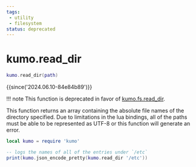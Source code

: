 ```yaml
---
tags:
 - utility
 - filesystem
status: deprecated
---
```


# kumo.read_dir

```lua
kumo.read_dir(path)
```

{{since('2024.06.10-84e84b89')}}

!!! note
    This function is deprecated in favor of [kumo.fs.read_dir](../kumo.fs/read_dir.md).

This function returns an array containing the absolute file names of the
directory specified.  Due to limitations in the lua bindings, all of the paths
must be able to be represented as UTF-8 or this function will generate an
error.

```lua
local kumo = require 'kumo'

-- logs the names of all of the entries under `/etc`
print(kumo.json_encode_pretty(kumo.read_dir '/etc'))
```

